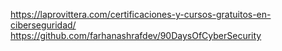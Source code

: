 https://laprovittera.com/certificaciones-y-cursos-gratuitos-en-ciberseguridad/
https://github.com/farhanashrafdev/90DaysOfCyberSecurity
